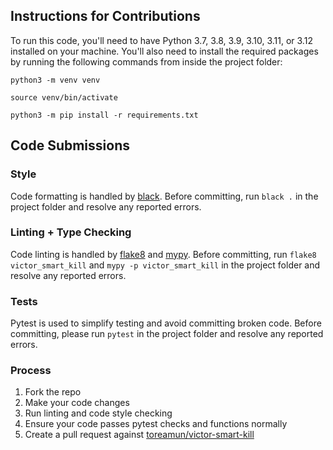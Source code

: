 ## Instructions for Contributions

To run this code, you'll need to have Python 3.7, 3.8, 3.9, 3.10, 3.11, or 3.12 installed on your machine. You'll also need
to
install the required packages by running the following commands from inside the project folder:

```shell
python3 -m venv venv
```

```shell
source venv/bin/activate
```

```shell
python3 -m pip install -r requirements.txt
```

## Code Submissions

### Style

Code formatting is handled by [black](https://pypi.org/project/black/). Before committing, run `black .` in the project
folder and resolve any reported errors.

### Linting + Type Checking

Code linting is handled by [flake8](https://flake8.pycqa.org) and [mypy](https://www.mypy-lang.org/).
Before committing, run `flake8 victor_smart_kill` and `mypy -p victor_smart_kill` in the project folder and resolve any
reported errors.

### Tests

Pytest is used to simplify testing and avoid committing broken code. Before committing, please run `pytest` in the
project folder and resolve any reported errors.

### Process

1. Fork the repo
2. Make your code changes
3. Run linting and code style checking
4. Ensure your code passes pytest checks and functions normally
5. Create a pull request against [toreamun/victor-smart-kill](https://github.com/toreamun/victor-smart-kill)
